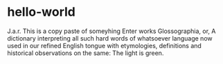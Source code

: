 # hello-world
J.a.r.
This is a copy paste of someyhing
Enter works
Glossographia, or, A dictionary interpreting all such hard words of whatsoever language now used in our refined English tongue with etymologies, definitions and historical observations on the same:
The light is green.
